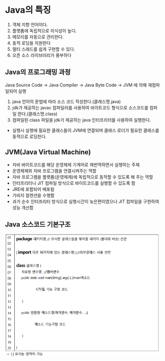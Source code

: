 # Java의 특징

1. 객체 지향 언어이다.
2. 플랫폼에 독립적으로 이식성이 높다.
3. 메모리를 자동으로 관리한다.
4. 동적 로딩을 지원한다
5. 멀티 스래드를 쉽게 구현할 수 있다.
6. 오픈 소스 라이브러리가 풍부하다


## Java의 프로그래밍 과정

Java Source Code → Java Compiler → Java Byte Code → JVM 에 의해 재컴파일되어 실행

1. java 언어의 문법에 따라 소스 코드 작성한다.(클래스명.java)
2. jdk가 제공하는 javac 컴파일러를 사용하여 바이트코드 형식으로 소스코드를 컴파일 한다.(클래스명.class)
3. 컴파일된 class 파일을 jdk가 제공하는 java 인터프리터를 사용하여 실행한다.

- 실행시 실행에 필요한 클래스들이 JVM에 연결되며 클래스 로더가 필요한 클래스를 동적으로 로딩한다.

## JVM(Java Virtual Machine)

- 자바 바이트코드를 해당 운영체제 기계어로 재번역하면서 실행하는 주체
- 운영체제와 자바 프로그램을 연결시켜주는 역할
- 자바 프로그램을 플랫폼(운영체제)에 독립적으로 동작할 수 있도록 해 주는 역할
- 인터프리터나 JIT 컴파일 방식으로 바이트코드를 실행할 수 있도록 함
- JRE에 포함되어 배포됨
- 가비지 컬렌션을 수행함
- 과거 순수 인터프리터 방식으로 실행시간이 늦은편이였으나 JIT 컴파일을 구현하여 성능 개선함

## Java 소스코드 기본구조

<img src="https://github.com/DeveloperDulli/T.I.L/blob/master/Java/img/Basic%20code.png">